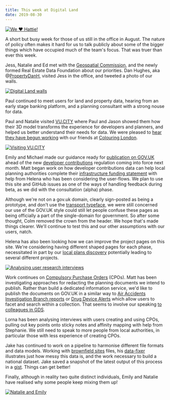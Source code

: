 ```yaml
---
title: This week at Digital Land
date: 2019-08-30
---
```


<a href="https://www.flickr.com/photos/psd/48647648787/in/datetaken-public/" title="We ❤️ Hattie!"><img src="https://live.staticflickr.com/65535/48647648787_26ee37350c_b.jpg"  alt="We ❤️ Hattie!"></a>

A short but busy week for those of us still in the office in August. The nature of policy often makes it hard for us to talk publicly about some of the bigger things which have occupied much of the team's focus. That was truer than ever this week. 

Jess, Natalie and Ed met with the [Geospatial Commission](https://www.gov.uk/government/organisations/geospatial-commission), and the newly formed Real Estate Data Foundation about our priorities. Dan Hughes, aka @<a href="https://twitter.com/PropertyDanH/">PropertyDanH</a>, visited Jess in the office, and tweeted a photo of our walls.

<a href="https://twitter.com/PropertyDanH/status/1167075800916643841"><img src="https://pbs.twimg.com/media/EDJJPU_XsAM5rix.jpg" alt="Digital Land walls"></a>

Paul continued to meet users for land and property data, hearing from an early stage banking platform, and a planning consultant with a strong nouse for data.

Paul and Natalie visited <a href="https://vu.city/">VU.CITY</a> where Paul and Jason showed them how their 3D model transforms the experience for developers and planners, and helped us better understand their needs for data. We were pleased to <a href="https://geospatialcommission.blog.gov.uk/2019/08/28/vu-city-bringing-planning-into-the-community/">hear they have begun working</a> with our friends at <a href="https://colouringlondon.org/">Colouring London</a>.

<a href="https://www.flickr.com/photos/psd/48646555352/in/datetaken-public/" title="Visiting VU.CITY"><img src="https://live.staticflickr.com/65535/48646555352_51afc24ac2_b.jpg" alt="Visiting VU.CITY"></a>

Emily and Michael made our guidance ready for [publication on GOV.UK](https://www.gov.uk/guidance/publish-your-developer-contributions-data) ahead of the new [developer contributions](https://digital-land.github.io/project/developer-contributions/) regulation coming into force next month. Matt began work on how developer contributions data can help local planning authorities complete their <a href="https://github.com/digital-land/digital-land/issues/222">infrastructure funding statement</a> with help from Helena who has been considering the user-flows.  We plan to use this site and GitHub issues as one of the ways of handling feedback during beta, as we did with the consultation (alpha) phase.

Although we're not on a gov.uk domain, clearly sign-posted as being a prototype, and don't use the [transport typeface](https://designnotes.blog.gov.uk/2015/03/11/can-i-use-the-gov-uk-fonts/), we were still concerned our use of the GOV.UK style could still let people confuse these pages as being officially a part of the single-domain for government. So after some thought, Colm removed the crown from the header. We hope that's made things clearer. We'll continue to test this and our other assumptions with our users, natch.

Helena has also been looking how we can improve the project pages on this site. We're considering having different shaped pages for each phase, necessitated in part by our [local plans discovery](https://digital-land.github.io/project/local-plans/) potentially leading to several different projects.

<a href="https://www.flickr.com/photos/psd/48629182018/in/datetaken/" title="Analysing user research interviews"><img src="https://live.staticflickr.com/65535/48629182018_ccdca15d12_b.jpg" alt="Analysing user research interviews"></a>

Work continues on [Compulsory Purchase Orders](https://digital-land.github.io/project/compulsory-purchase-orders/) (CPOs). Matt has been investigating approaches for redacting the planning documents we intend to publish. Rather than build a dedicated information service, we'd like to publish the documents on GOV.UK in a similar way to [Air Accidents Investigation Branch reports](https://www.gov.uk/aaib-reports) or [Drug Device Alerts](https://www.gov.uk/drug-device-alerts) which allow users to facet and search within a collection. That seems to involve our speaking [to colleagues in GDS](https://www.gov.uk/guidance/content-design/organising-and-grouping-content-on-gov-uk).

Lorna has been analysing interviews with users creating and using CPOs, pulling out key points onto sticky notes and affinity mapping with help from Stephanie. We still need to speak to more people from local authorities, in particular those with less experience of creating CPOs.

Jake has continued to work on a pipeline to harmonise different file formats and data models. Working with [brownfield sites](https://digital-land.github.io/project/brownfield-sites/) files, his [data-fixer](https://github.com/digital-land/data-fixer-prototype/blob/master/index.js#L48) illustrates just how messy this data is, and the work necessary to build a national dataset. Jake saved a snapshot of the latest output of this process in a [gist](https://gist.githubusercontent.com/jakemulley/9e2a078f2e5556e967ec24b73c87e9cd/raw/0aff13d851ae7a66543b11f98f8980457ed464f3/data-fixer-prototype%2520-%2520brownfield%2520site%2520pre-validation). Things can get better!

Finally, although in reality two quite distinct individuals, Emily and Natalie have realised why some people keep mixing them up!

<a href="https://www.flickr.com/photos/psd/48647196093/in/datetaken/" title="Natalie and Emily"><img src="https://live.staticflickr.com/65535/48647196093_bd831acb13_b.jpg" alt="Natalie and Emily"></a>
